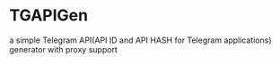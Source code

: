 # TGAPIGen
a simple Telegram API(API ID and API HASH for Telegram applications) generator with proxy support
